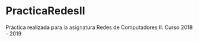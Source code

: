 # PracticaRedesII
Práctica realizada para la asignatura Redes de Computadores II. Curso 2018 - 2019
